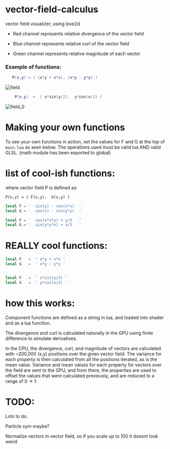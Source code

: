 

# vector-field-calculus

vector field visualizer, using love2d

- Red channel represents relative divergence of the vector field

- Blue channel represents relative curl of the vector field

- Green channel represents relative magnitude of each vector


### Example of functions:
```lua
   P(x,y) = ( (x*y + x*x), (x*y - y*y) )
```

![field](https://i.ibb.co/BCsHvyY/screenshot.png)

```lua
    P(x,y)  =  ( x*sin(y/2),  y*cos(x/2) )
```
![field_0](https://i.ibb.co/RSXztK6/screenshot-0.png)

# Making your own functions
To see your own functions in action, set the values for F and G at the top
of `main.lua` as seen below.
The operations used must be valid lua AND valid GLSL.
(math module has been exported to global)

# list of cool-ish functions:
where vector field P is defined as:
```
P(x,y) = ( F(x,y),  G(x,y) )
```
```lua
local F = '  sin(y) - cos(x*x)  ' 
local G = '  cos(x) - sin(y*y)  '

local F = '  cos(x*x*y) + y/5   '
local G = '  sin(y*y*x) + x/5   '

```
# REALLY cool functions:
```lua
local F   =  ' x*y + x*x '
local G   =  ' x*y - y*y '


local F   =  ' x*sin(y/2) '
local G   =  ' y*cos(x/2) '


```

# how this works:
Component functions are defined as a string in lua, and loaded into shader
and as a lua function.

The divergence and curl is calculated naturally in the GPU using
finite difference to simulate derivatives.

In the CPU, the divergence, curl, and magnitude of vectors
are calculated with ~200,000 (x,y) positions over the given vector field.
The variance for each property is then calculated from all the positions iterated,
as is the mean value.
Variance and mean values for each property for vectors over the field are
sent to the GPU, and from there, the properties are used to offset the 
values that were calculated previously, and are reduced to a range of 0 -> 1.

# TODO:
Lots to do.

Particle sym maybe?

Normalize vectors in vector field, so if you scale up to 100 it doesnt look weird